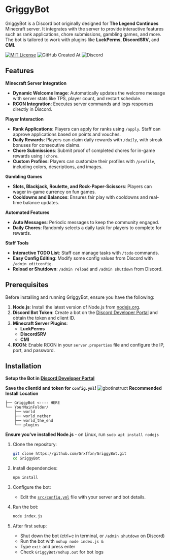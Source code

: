# GriggyBot
GriggyBot is a Discord bot originally designed for **The Legend Continues** Minecraft server. It integrates with the server to provide interactive features such as rank applications, chore submissions, gambling games, and more. The bot is tailored to work with plugins like **LuckPerms**, **DiscordSRV**, and **CMI**.

[![MIT License](https://img.shields.io/badge/License-MIT-green.svg)](https://choosealicense.com/licenses/mit/)
![GitHub Created At](https://img.shields.io/github/created-at/Grxffxn/GriggyBot)
![Discord](https://img.shields.io/discord/202157448776253441)


## Features

**Minecraft Server Integration**
- **Dynamic Welcome Image**: Automatically updates the welcome message with server stats like TPS, player count, and restart schedule.
- **RCON Integration**: Executes server commands and logs responses directly in Discord.

**Player Interaction**
- **Rank Applications**: Players can apply for ranks using `/apply`. Staff can approve applications based on points and vouches.
- **Daily Rewards**: Players can claim daily rewards with `/daily`, with streak bonuses for consecutive claims.
- **Chore Submissions**: Submit proof of completed chores for in-game rewards using `!chore`.
- **Custom Profiles**: Players can customize their profiles with `/profile`, including colors, descriptions, and images.

**Gambling Games**
- **Slots, Blackjack, Roulette, and Rock-Paper-Scissors**: Players can wager in-game currency on fun games.
- **Cooldowns and Balances**: Ensures fair play with cooldowns and real-time balance updates.

**Automated Features**
- **Auto Messages**: Periodic messages to keep the community engaged.
- **Daily Chores**: Randomly selects a daily task for players to complete for rewards.

**Staff Tools**
- **Interactive TODO List**: Staff can manage tasks with `/todo` commands.
- **Easy Config Editing**: Modify some config values from Discord with `/admin editconfig`.
- **Reload or Shutdown**: `/admin reload` and `/admin shutdown` from Discord.

## Prerequisites

Before installing and running GriggyBot, ensure you have the following:

1. **Node.js**: Install the latest version of Node.js from [nodejs.org](https://nodejs.org/).
2. **Discord Bot Token**: Create a bot on the [Discord Developer Portal](https://discord.com/developers/applications) and obtain the token and client ID.
3. **Minecraft Server Plugins**:
   - **LuckPerms**
   - **DiscordSRV**
   - **CMI**
4. **RCON**: Enable RCON in your `server.properties` file and configure the IP, port, and password.

## Installation
**Setup the Bot in [Discord Developer Portal](https://discord.com/developers/applications)**

**Save the clientId and token for `config.yml`!**
![gbotinstruct](https://github.com/user-attachments/assets/c85eb2a9-133b-4edf-8fd7-07fb30e7f531)
**Recommended Install Location**
```
├── GriggyBot <---- HERE
└── YourMainFolder/
    ├── world
    ├── world_nether
    ├── world_the_end
    └── plugins
```
**Ensure you've installed Node.js** - on Linux, run
`sudo apt install nodejs`

1. Clone the repository:
   ```bash
   git clone https://github.com/Grxffxn/GriggyBot.git
   cd GriggyBot
   ```

2. Install dependencies:
   ```bash
   npm install
   ```

3. Configure the bot:
   - Edit the [`src/config.yml`](src/config.yml) file with your server and bot details.

4. Run the bot:
   ```bash
   node index.js
   ```

5. After first setup:
   - Shut down the bot (ctrl+c in terminal, or `/admin shutdown` on Discord)
   - Run the bot with `nohup node index.js &`
   - Type `exit` and press enter
   - Check `GriggyBot/nohup.out` for bot logs

